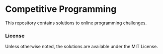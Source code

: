 # Competitive Programming

This repository contains solutions to online programming challenges.

### License
Unless otherwise noted, the solutions are available under the MIT License.
